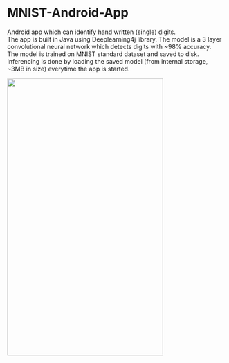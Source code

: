 # MNIST-Android-App
Android app which can identify hand written (single) digits. <br>
The app is built in Java using Deeplearning4j library. The model is a 3 layer convolutional neural network which detects digits with ~98% accuracy. <br>
The model is trained on MNIST standard dataset and saved to disk.<br> 
Inferencing is done by loading the saved model (from internal storage, ~3MB in size) everytime the app is started.

<img src="https://github.com/pawanpatil94/MNIST-Android-App/blob/master/MNIST-app-demo.gif" height=640px width=360px>
